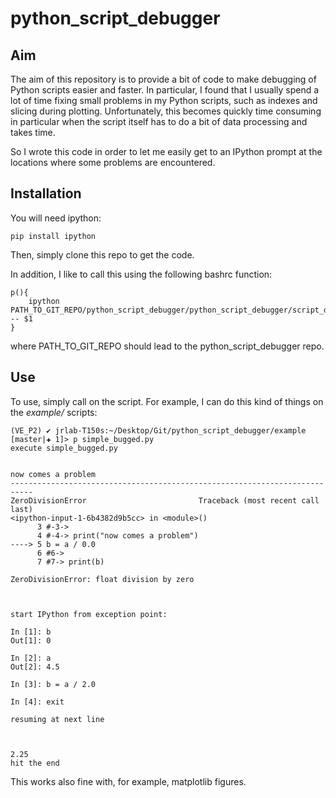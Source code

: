 # python_script_debugger

## Aim

The aim of this repository is to provide a bit of code to make debugging of Python scripts easier and faster. In particular, I found that I usually spend a lot of time fixing small problems in my Python scripts, such as indexes and slicing during plotting. Unfortunately, this becomes quickly time consuming in particular when the script itself has to do a bit of data processing and takes time.

So I wrote this code in order to let me easily get to an IPython prompt at the locations where some problems are encountered.

## Installation

You will need ipython:

```pip install ipython```

Then, simply clone this repo to get the code.

In addition, I like to call this using the following bashrc function:

```
p(){
    ipython PATH_TO_GIT_REPO/python_script_debugger/python_script_debugger/script_debugger.py -- $1
}
```

where PATH\_TO\_GIT\_REPO should lead to the python_script_debugger repo.

## Use

To use, simply call on the script. For example, I can do this kind of things on the *example/* scripts:

```
(VE_P2) ✔ jrlab-T150s:~/Desktop/Git/python_script_debugger/example [master|✚ 1]> p simple_bugged.py 
execute simple_bugged.py 


now comes a problem
---------------------------------------------------------------------------
ZeroDivisionError                         Traceback (most recent call last)
<ipython-input-1-6b4382d9b5cc> in <module>()
      3 #-3->
      4 #-4-> print("now comes a problem")
----> 5 b = a / 0.0
      6 #6->
      7 #7-> print(b)

ZeroDivisionError: float division by zero
 


start IPython from exception point:

In [1]: b
Out[1]: 0

In [2]: a
Out[2]: 4.5

In [3]: b = a / 2.0

In [4]: exit

resuming at next line



2.25
hit the end
```

This works also fine with, for example, matplotlib figures.
